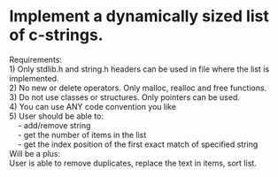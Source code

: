 # Implement a dynamically sized list of c-strings.
Requirements:  
1) Only stdlib.h and string.h headers can be used in file where the list is implemented.  
2) No new or delete operators. Only malloc, realloc and free functions.  
3) Do not use classes or structures. Only pointers can be used.  
4) You can use ANY code convention you like  
5) User should be able to:  
    - add/remove string  
    - get the number of items in the list  
    - get the index position of the first exact match of specified string    
Will be a plus:  
User is able to remove duplicates, replace the text in items, sort list.  

